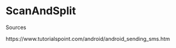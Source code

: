 # ScanAndSplit
<p>Sources</p>
<p>https://www.tutorialspoint.com/android/android_sending_sms.htm</p>

